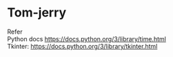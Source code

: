 # Tom-jerry    
Refer  
Python docs https://docs.python.org/3/library/time.html  
Tkinter: https://docs.python.org/3/library/tkinter.html
